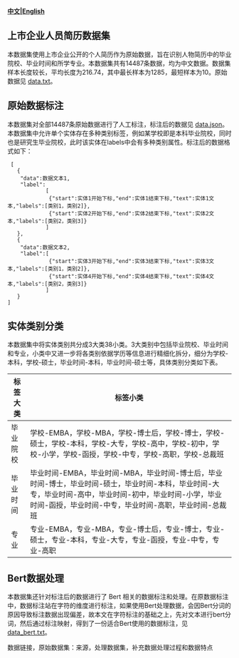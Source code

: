 **[中文](README.md)|[English](README_en.md)**

## 上市企业人员简历数据集

本数据集使用上市企业公开的个人简历作为原始数据，旨在识别人物简历中的毕业院校、毕业时间和所学专业。本数据集共有14487条数据，均为中文数据。数据集样本长度较长，平均长度为216.74，其中最长样本为1285，最短样本为10。原始数据见 [data.txt](./dataset/data.txt)。

## 原始数据标注

本数据集对全部14487条原始数据进行了人工标注，标注后的数据见 [data.json](./dataset/data.json)。本数据集中允许单个实体存在多种类别标签，例如某学校即是本科毕业院校，同时也是研究生毕业院校，此时该实体在labels中会有多种类别属性。标注后的数据格式如下：

     [
       {
        "data":数据文本1,
        "label":
                [
                 {"start":实体1开始下标,"end":实体1结束下标,"text":实体1文本,"labels":[类别1，类别2]},
                 {"start":实体2开始下标,"end":实体2结束下标,"text":实体2文本,"labels":[类别2，类别3]}
                ]
       },
       {
        "data":数据文本2,
        "label":[
                 {"start":实体3开始下标,"end":实体3结束下标,"text":实体3文本,"labels":[类别1，类别2]},
                 {"start":实体4开始下标,"end":实体4结束下标,"text":实体4文本,"labels":[类别2，类别3]}
                ]
       }
    ]

## 实体类别分类

本数据集中将实体类别共分成3大类38小类。3大类别中包括毕业院校、毕业时间和专业，小类中又进一步将各类别依据学历等信息进行精细化拆分，细分为学校-本科，学校-硕士，毕业时间-本科，毕业时间-硕士等，具体类别分类如下表。

标签大类|标签小类
---|---
毕业院校|学校-EMBA，学校-MBA，学校-博士后，学校-博士，学校-硕士，学校-本科，学校-大专，学校-高中，学校-初中，学校-小学，学校-函授，学校-中专，学校-高职，学校-总裁班
毕业时间|毕业时间-EMBA，毕业时间-MBA，毕业时间-博士后，毕业时间-博士，毕业时间-硕士，毕业时间-本科，毕业时间-大专，毕业时间-高中，毕业时间-初中，毕业时间-小学，毕业时间-函授，毕业时间-中专，毕业时间-高职，毕业时间-总裁班
专业|专业-EMBA，专业-MBA，专业-博士后，专业-博士，专业-硕士，专业-本科，专业-大专，专业-函授，专业-中专，专业-高职

## Bert数据处理

本数据集还针对标注后的数据进行了 Bert 相关的数据标注和处理。在原数据标注中，数据标注站在字符的维度进行标注，如果使用Bert处理数据，会因Bert分词的原因导致标注数据出现偏差，故本文在字符标注的基础之上，先对文本进行bert分词，然后通过标注映射，得到了一份适合Bert使用的数据标注，见 [data_bert.txt](./dataset/data_bert.txt)。


数据链接，原始数据集：来源，处理数据集，补充数据处理过程和数据特点
